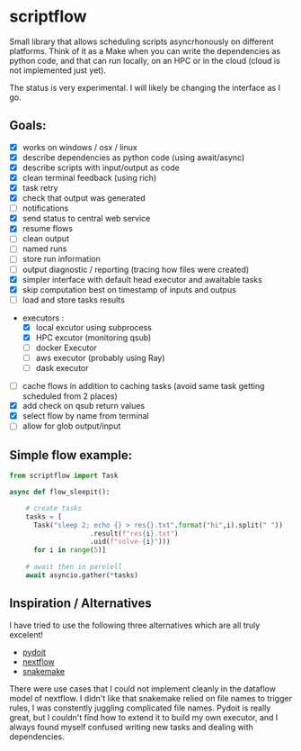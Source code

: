 # scriptflow

Small library that allows scheduling scripts asyncrhonously on different platforms. Think of it as a Make when you can write the dependencies as python code, and that can run locally, on an HPC or in the cloud (cloud is not implemented just yet).

The status is very experimental. I will likely be changing the interface as I go. 

## Goals:

 - [x] works on windows / osx / linux
 - [x] describe dependencies as python code (using await/async)
 - [x] describe scripts with input/output as code
 - [x] clean terminal feedback (using rich)
 - [x] task retry
 - [x] check that output was generated 
 - [ ] notifications
 - [x] send status to central web service
 - [x] resume flows
 - [ ] clean output
 - [ ] named runs
 - [ ] store run information
 - [ ] output diagnostic / reporting (tracing how files were created)
 - [x] simpler interface with default head executor and awaitable tasks
 - [x] skip computation best on timestamp of inputs and outpus
 - [ ] load and store tasks results
 - executors :
   - [x] local excutor using subprocess 
   - [x] HPC excutor (monitoring qsub) 
   - [ ] docker Executor 
   - [ ] aws executor (probably using Ray)
   - [ ] dask executor  
 - [ ] cache flows in addition to caching tasks (avoid same task getting scheduled from 2 places)
 - [x] add check on qsub return values
 - [x] select flow by name from terminal 
 - [ ] allow for glob output/input

## Simple flow example:


```python
from scriptflow import Task

async def flow_sleepit():

    # create tasks
    tasks = [
      Task("sleep 2; echo {} > res{}.txt".format("hi",i).split(" "))
                    .result(f"res{i}.txt")
                    .uid(f"solve-{i}")))
      for i in range(5)]
      
    # await then in parelell
    await asyncio.gather(*tasks)
```                    

## Inspiration / Alternatives

I have tried to use the following three alternatives which are all truly excelent!

 - [pydoit](https://pydoit.org/)
 - [nextflow](https://www.nextflow.io/)
 - [snakemake](https://snakemake.readthedocs.io/en/stable/)

There were use cases that I could not implement cleanly in the dataflow model of nextflow. I didn't like that snakemake relied on file names to trigger rules, I was constently juggling complicated file names. Pydoit is really great, but I couldn't find how to extend it to build my own executor, and I always found myself confused writing new tasks and dealing with dependencies. 
